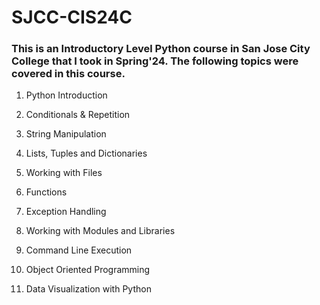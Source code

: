 # SJCC-CIS24C

### This is an Introductory Level Python course in San Jose City College that I took in Spring'24. The following topics were covered in this course.

1. Python Introduction

2. Conditionals & Repetition

3. String Manipulation

4. Lists, Tuples and Dictionaries

5. Working with Files

6. Functions

7. Exception Handling

8. Working with Modules and Libraries

9. Command Line Execution

10. Object Oriented Programming

11. Data Visualization with Python